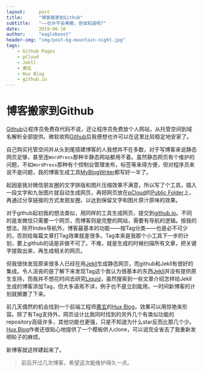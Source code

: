 ```yaml
---
layout:     post
title:      "博客搬家到Github"
subtitle:   "——也许不会再搬，但谁知道呢?"
date:       2019-06-16
author:     "eagleboost"
header-img: "img/post-bg-mountain-night.jpg"
tags:
    - Github Pages
    - pCloud
    - Jekll
    - 黄玄
    - Hux Blog
    - github.io
---
```


# 博客搬家到Github

[Github](https://github.com/)让程序员免费存代码不说，还让程序员免费放个人网站，从托管空间到域名解析全部提供。微软收购[Github](https://github.com/)后我便想也许可以在这里比较稳定地安家了。

自己购买托管空间并从头到尾搭建博客的人我想并不在多数，对于写博客来说静态网页足够，甚至连`WordPress`那种半静态网站都用不着。虽然静态网页有个维护的问题，不如`WordPress`那种有个控制台管理发布，标签等来得方便，但对程序员来说不是问题，我的博客生成工具[MyBlogWriter](https://filedn.com/lCdMuPWubK2H86dRAWfspRh/Wechat/2018/01/07/MyBlogWriter.html)都写好一半了。

起因是我对微信朋友圈的文字排版和图片压缩效果不满意，所以写了个工具，插入一段文字和九张图片就自动生成网页，再把网页放在[pCloud](https://www.pcloud.com)的[Public Folder](https://www.pcloud.com/help/general-help-center/what-is-the-public-folder)上，再通过分享链接的方式发朋友圈，以达到保留文字和图片原汁原味的效果。

对于github起初我的想法类似，用同样的工具生成网页，提交到[github.io](https://github.com/eagleboost/eagleboost.github.io)。不同的是发微信只需要一个网页，而博客则是完整的网站，需要有导航的逻辑。按我的想法，除开Index导航外，博客最基本的功能——按Tag分类——也是必不可少的，否则给每篇文章打Tag效果就差很多。Tag本来是我那个小工具下一步的计划，要上github的话是非做不可了。不难，就是生成的时候扫描所有文章，把关键字提取出来，再生成相关的网页。

但我很快发现原来很多人已经在用[Jekll](https://jekyllrb.com/)生成静态网页，而github和Jekll有很好的集成。令人沮丧的是了解下来发现Tag这个我认为很基本的东西[Jekll](https://jekyllrb.com/)并没有提供原生支持，而我并不想花时间去研究[Liquid](https://shopify.github.io/liquid/)，虽然搜索到一些文章介绍怎样给Jekll生成的博客添加Tag，但大多语焉不详，例子也不是立刻能用，一时间新博客的计划就搁置了下来。

前几天偶然的机会找到一个前端工程师[黄玄](https://huangxuan.me/about/)的[Hux Blog](https://github.com/Huxpro/huxpro.github.io)，效果可以用惊艳来形容。除了有Tag支持外，网页设计比我同时找到的另外几个有类似功能的repository高级许多，其他功能也更强，只是不知道为什么star反而比那几个少。[Hux Blog](https://github.com/Huxpro/huxpro.github.io)作者还很贴心地提供了一个模板供人clone，可以说完全省去了我重新发明轮子的麻烦。

新博客就这样建起来了。

> 前后开过几次博客，希望这次能维护得久一点。
